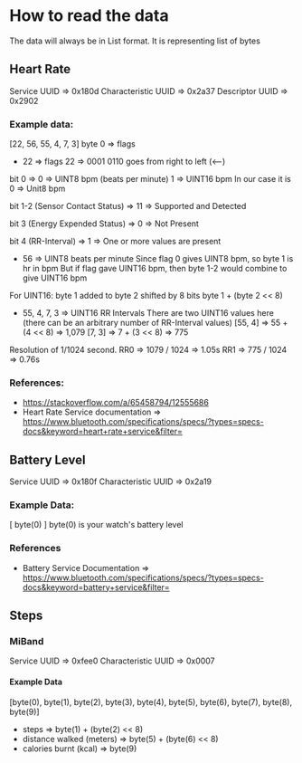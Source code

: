 # How to read the data

The data will always be in List<int> format. It is representing list of bytes

## Heart Rate
Service UUID => 0x180d
Characteristic UUID => 0x2a37
Descriptor UUID => 0x2902

### Example data:
[22, 56, 55, 4, 7, 3]
byte 0 => flags

* 22 => flags
22 => 0001 0110
goes from right to left (<--)

bit 0 => 0 => UINT8 bpm (beats per minute)
         1 => UINT16 bpm
In our case it is 0 => Unit8 bpm

bit 1-2 (Sensor Contact Status) => 11 => Supported and Detected

bit 3 (Energy Expended Status) => 0 => Not Present

bit 4 (RR-Interval) => 1 => One or more values are present

* 56 => UINT8 beats per minute
Since flag 0 gives UINT8 bpm, so byte 1 is hr in bpm
But if flag gave UINT16 bpm, then byte 1-2 would combine to give UINT16 bpm

For UINT16:
byte 1 added to byte 2 shifted by 8 bits
byte 1 + (byte 2 << 8)

* 55, 4, 7, 3 => UINT16 RR Intervals
There are two UINT16 values here (there can be an arbitrary number of RR-Interval values)
[55, 4] => 55 + (4 << 8) => 1,079
[7, 3] => 7 + (3 << 8) => 775

Resolution of 1/1024 second.
RR0 => 1079 / 1024 => 1.05s
RR1 => 775 / 1024 => 0.76s

### References:
 - https://stackoverflow.com/a/65458794/12555686
 - Heart Rate Service documentation => https://www.bluetooth.com/specifications/specs/?types=specs-docs&keyword=heart+rate+service&filter=

## Battery Level

Service UUID => 0x180f
Characteristic UUID => 0x2a19

### Example Data:
[ byte(0) ]
byte(0) is your watch's battery level

### References
 - Battery Service Documentation => https://www.bluetooth.com/specifications/specs/?types=specs-docs&keyword=battery+service&filter=

## Steps

### MiBand

Service UUID => 0xfee0
Characteristic UUID => 0x0007

#### Example Data
[byte(0), byte(1), byte(2), byte(3), byte(4), byte(5), byte(6), byte(7), byte(8), byte(9)]

* steps => byte(1) + (byte(2) << 8)
* distance walked (meters) => byte(5) + (byte(6) << 8)
* calories burnt (kcal) => byte(9)
